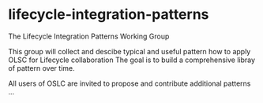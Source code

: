 # lifecycle-integration-patterns
The Lifecycle Integration Patterns Working Group

This group will collect and descibe typical and useful pattern how to apply OLSC for Lifecycle collaboration
The goal is to build a comprehensive libray of pattern over time.

All users of OSLC are invited to propose and contribute additional patterns
...
